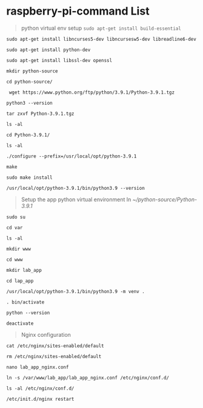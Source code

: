 # raspberry-pi-command List 
> python virtual env setup
`sudo apt-get install build-essential`

`sudo apt-get install libncurses5-dev libncursesw5-dev libreadline6-dev`

`sudo apt-get install python-dev`

`sudo apt-get install libssl-dev openssl`

`mkdir python-source`

`cd python-source/`

` wget https://www.python.org/ftp/python/3.9.1/Python-3.9.1.tgz`

`python3 --version`

`tar zxvf Python-3.9.1.tgz `

`ls -al`

`cd Python-3.9.1/`

`ls -al`

`./configure --prefix=/usr/local/opt/python-3.9.1`

`make`

`sudo make install`

`/usr/local/opt/python-3.9.1/bin/python3.9 --version`

> Setup the app python virtual environment
In *~/python-source/Python-3.9.1*

`sudo su`
 
`cd var`
 
`ls -al`
 
`mkdir www`

`cd www`

`mkdir lab_app`

`cd lap_app`

`/usr/local/opt/python-3.9.1/bin/python3.9 -m venv .`

`. bin/activate`

`python --version`

`deactivate`

> Nginx configuration

`cat /etc/nginx/sites-enabled/default`

`rm /etc/nginx/sites-enabled/default`

`nano lab_app_nginx.conf`

`ln -s /var/www/lab_app/lab_app_nginx.conf /etc/nginx/conf.d/`

`ls -al /etc/nginx/conf.d/`

`/etc/init.d/nginx restart`



